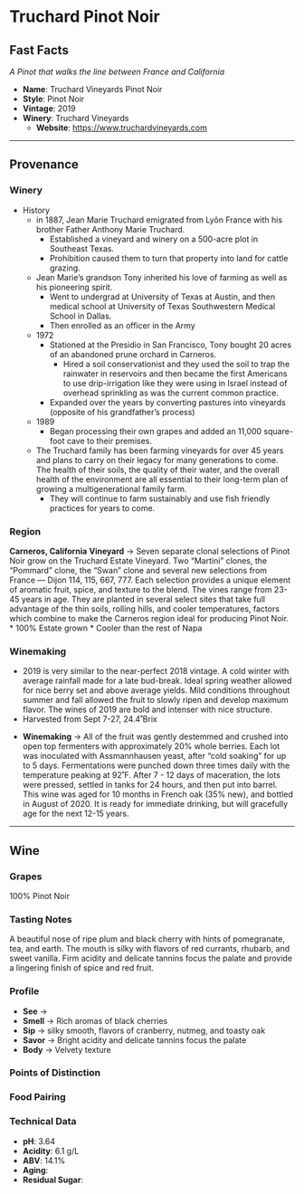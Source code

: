 # Truchard Pinot Noir
## Fast Facts
*A Pinot that walks the line between France and California*
- **Name**: Truchard Vineyards Pinot Noir
- **Style**: Pinot Noir
- **Vintage**: 2019
- **Winery**: Truchard Vineyards
	- **Website**: https://www.truchardvineyards.com
- - - -
## Provenance
### Winery
- History
	- in 1887, Jean Marie Truchard emigrated from Lyôn France with his brother Father Anthony Marie Truchard. 
		- Established a vineyard and winery on a 500-acre plot in Southeast Texas.
		- Prohibition caused them to turn that property into land for cattle grazing.
	- Jean Marie’s grandson Tony inherited his love of farming as well as his pioneering spirit. 
		- Went to undergrad at University of Texas at Austin, and then medical school at University of Texas Southwestern Medical School in Dallas.
		- Then enrolled as an officer in the Army
	- 1972
		- Stationed at the Presidio in San Francisco, Tony bought 20 acres of an abandoned prune orchard in Carneros.
			- Hired a soil conservationist and they used the soil to trap the rainwater in reservoirs and then became the first Americans to use drip-irrigation like they were using in Israel instead of overhead sprinkling as was the current common practice.
		- Expanded over the years by converting pastures into vineyards (opposite of his grandfather’s process)
	- 1989
		- Began processing their own grapes and added an 11,000 square-foot cave to their premises.
	- The Truchard family has been farming vineyards for over 45 years and plans to carry on their legacy for many generations to come. The health of their soils, the quality of their water, and the overall health of the environment are all essential to their long-term plan of growing a multigenerational family farm.  
		- They will continue to farm sustainably and use fish friendly practices for years to come.
### Region
**Carneros, California**
**Vineyard**  → Seven separate clonal selections of Pinot Noir grow on the Truchard Estate Vineyard. Two “Martini” clones, the “Pommard” clone, the “Swan” clone and several new selections from France — Dijon 114, 115, 667, 777. Each selection provides a unique element of aromatic fruit, spice, and texture to the blend. The vines range from 23-45 years in age. They are planted in several select sites that take full advantage of the thin soils, rolling hills, and cooler temperatures, factors which combine to make the Carneros region ideal for producing Pinot Noir.
	* 100% Estate grown
	* Cooler than the rest of Napa

### Winemaking 
- 2019 is very similar to the near-perfect 2018 vintage. A cold winter with average rainfall made for a late bud-break. Ideal spring weather allowed for nice berry set and above average yields. Mild conditions throughout summer and fall allowed the fruit to slowly ripen and develop maximum flavor. The wines of 2019 are bold and intenser with nice structure.
- Harvested from Sept 7-27, 24.4˚Brix
* **Winemaking**  → All of the fruit was gently destemmed and crushed into open top fermenters with approximately 20% whole berries. Each lot was inoculated with Assmannhausen yeast, after “cold soaking” for up to 5 days. Fermentations were punched down three times daily with the temperature peaking at 92˚F. After 7 - 12 days of maceration, the lots were pressed, settled in tanks for 24 hours, and then put into barrel. This wine was aged for 10 months in French oak (35% new), and bottled in August of 2020. It is ready for immediate drinking, but will gracefully age for the next 12-15 years.
- - - -
## Wine
### Grapes
100% Pinot Noir
### Tasting Notes
A beautiful nose of ripe plum and black cherry with hints of pomegranate, tea, and earth. The mouth is silky with flavors of red currants, rhubarb, and sweet vanilla. Firm acidity and delicate tannins focus the palate and provide a lingering finish of spice and red fruit.
### Profile
- **See** →  
- **Smell** → Rich aromas of black cherries
- **Sip** → silky smooth, flavors of cranberry, nutmeg, and toasty oak
- **Savor** → Bright acidity and delicate tannins focus the palate
- **Body** → Velvety texture
### Points of Distinction
### Food Pairing
### Technical Data
- **pH**: 3.64
- **Acidity**: 6.1 g/L
- **ABV**: 14.1%
- **Aging**: 
- **Residual Sugar**: 
